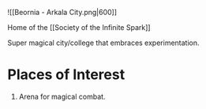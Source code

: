 ![[Beornia - Arkala City.png|600]]

Home of the [[Society of the Infinite Spark]]

Super magical city/college that embraces experimentation.

# Places of Interest
1. Arena for magical combat.